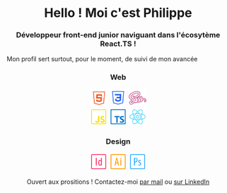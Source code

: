 <h1 align="center">Hello ! Moi c'est Philippe</h1>
<h3 align="center">Développeur front-end junior naviguant dans l'écosytème React.TS !</h3>
<p>Mon profil sert surtout, pour le moment, de suivi de mon avancée</p>

<h3 align="center">Web</h3>
<p align="center">
  <img src="img\html-logo.png" alt="Logo d'HTML" width="40" height="40"/>
  <img src="img\css-logo.png" alt="Logo de CSS" width="40" height="40"/>
  <img src="img\sass-logo.png" alt="Logo de SASS" width="40" height="40"/>
  <br>
  <img src="img\javascript-logo.png" alt="Logo de Javascript" width="40" height="40"/>
  <img src="img\typescript-logo.png" alt="Logo de Typescript" width="40" height="40"/>
  <img src="img\react-logo.png" alt="Logo de React" width="40" height="40"/>

<h3 align="center">Design</h3>
<p align="center">
  <img src="img\indesign-logo.png" alt="Logo d'InDesign" width="40" height="40">
  <img src="img\illustrator-logo.png" alt="Logo d'Illustrator" width="40" height="40">
  <img src="img\photoshop-logo.png" alt="Logo de Photoshop" width="40" height="40">
</p>

<p align="center">
  Ouvert aux prositions ! Contactez-moi <a href="mailto:delcroixphilippe73@gmail.com">par mail</a> ou <a href="https://linkedin.com/in/delcroix-philippe">sur LinkedIn</a>
</p>
